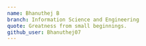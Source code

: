 ```yaml
---
name: Bhanuthej B
branch: Information Science and Engineering
quote: Greatness from small beginnings. 
github_user: Bhanuthej07
---
```

